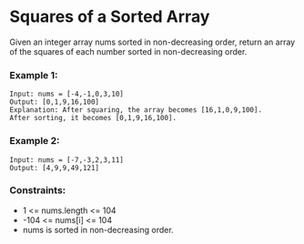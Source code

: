 # Squares of a Sorted Array

Given an integer array nums sorted in non-decreasing order, return an array of the squares of each number sorted in non-decreasing order.

### Example 1:

```
Input: nums = [-4,-1,0,3,10]
Output: [0,1,9,16,100]
Explanation: After squaring, the array becomes [16,1,0,9,100].
After sorting, it becomes [0,1,9,16,100].
```

### Example 2:

```
Input: nums = [-7,-3,2,3,11]
Output: [4,9,9,49,121]
```

### Constraints:

- 1 <= nums.length <= 104
- -104 <= nums[i] <= 104
- nums is sorted in non-decreasing order.
